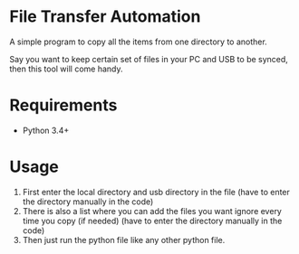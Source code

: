 # File Transfer Automation
 
A simple program to copy all the items from one directory to another.

Say you want to keep certain set of files in your PC and USB to be synced, then this tool will come handy.

# Requirements
* Python 3.4+ 

# Usage
1. First enter the local directory and usb directory in the file (have to enter the directory manually in the code)
2. There is also a list where you can add the files you want ignore every time you copy (if needed) (have to enter the directory manually in the code)
3. Then just run the python file like any other python file.
